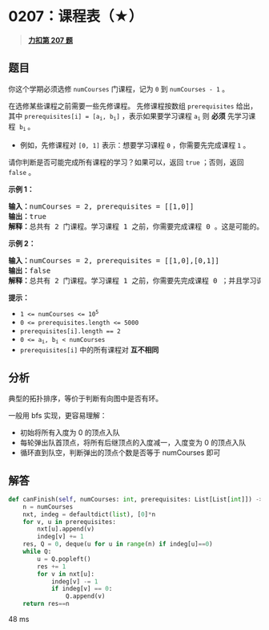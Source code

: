 # 0207：课程表（★）


> <u>**[力扣第 207 题](https://leetcode.cn/problems/course-schedule/)**</u>

## 题目

<p>你这个学期必须选修 <code>numCourses</code> 门课程，记为 <code>0</code> 到 <code>numCourses - 1</code> 。</p>

<p>在选修某些课程之前需要一些先修课程。 先修课程按数组 <code>prerequisites</code> 给出，其中 <code>prerequisites[i] = [a<sub>i</sub>, b<sub>i</sub>]</code> ，表示如果要学习课程 <code>a<sub>i</sub></code> 则 <strong>必须</strong> 先学习课程  <code>b<sub>i</sub></code><sub> </sub>。</p>

<ul>
<li>例如，先修课程对 <code>[0, 1]</code> 表示：想要学习课程 <code>0</code> ，你需要先完成课程 <code>1</code> 。</li>
</ul>

<p>请你判断是否可能完成所有课程的学习？如果可以，返回 <code>true</code> ；否则，返回 <code>false</code> 。</p>



<p><strong>示例 1：</strong></p>

<pre>
<strong>输入：</strong>numCourses = 2, prerequisites = [[1,0]]
<strong>输出：</strong>true
<strong>解释：</strong>总共有 2 门课程。学习课程 1 之前，你需要完成课程 0 。这是可能的。</pre>

<p><strong>示例 2：</strong></p>

<pre>
<strong>输入：</strong>numCourses = 2, prerequisites = [[1,0],[0,1]]
<strong>输出：</strong>false
<strong>解释：</strong>总共有 2 门课程。学习课程 1 之前，你需要先完成​课程 0 ；并且学习课程 0 之前，你还应先完成课程 1 。这是不可能的。</pre>



<p><strong>提示：</strong></p>

<ul>
<li><code>1 <= numCourses <= 10<sup>5</sup></code></li>
<li><code>0 <= prerequisites.length <= 5000</code></li>
<li><code>prerequisites[i].length == 2</code></li>
<li><code>0 <= a<sub>i</sub>, b<sub>i</sub> < numCourses</code></li>
<li><code>prerequisites[i]</code> 中的所有课程对 <strong>互不相同</strong></li>
</ul>


## 分析

典型的拓扑排序，等价于判断有向图中是否有环。

一般用 bfs 实现，更容易理解：
- 初始将所有入度为 0 的顶点入队
- 每轮弹出队首顶点，将所有后继顶点的入度减一，入度变为 0 的顶点入队
- 循环直到队空，判断弹出的顶点个数是否等于 numCourses 即可

## 解答

```python
def canFinish(self, numCourses: int, prerequisites: List[List[int]]) -> bool:
    n = numCourses
    nxt, indeg = defaultdict(list), [0]*n
    for v, u in prerequisites:
        nxt[u].append(v)
        indeg[v] += 1
    res, Q = 0, deque(u for u in range(n) if indeg[u]==0)
    while Q:
        u = Q.popleft()
        res += 1
        for v in nxt[u]:
            indeg[v] -= 1
            if indeg[v] == 0:
                Q.append(v)
    return res==n
```
48 ms


